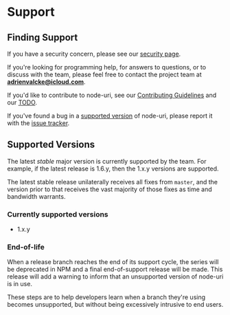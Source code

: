# Support

## Finding Support
If you have a security concern,
please see our [security page](#.github/SECURITY.md).

If you're looking for programming help,
for answers to questions,
or to discuss with the team,
please feel free to contact the project team at **adrienvalcke@icloud.com**.

If you'd like to contribute to node-uri,
see our [Contributing Guidelines](#.github/CONTRIBUTING.md)
and our [TODO](#TODO.md).

If you've found a bug in a [supported version](#supported-versions)
of node-uri, please report it with the
[issue tracker](https://github.com/adrienv1520/node-uri/issues).

## Supported Versions
The latest *stable* major version is currently supported by the team.
For example, if the latest release is 1.6.y, then the 1.x.y versions are supported.

The latest stable release unilaterally receives all fixes from `master`,
and the version prior to that receives the vast majority of those fixes
as time and bandwidth warrants.

### Currently supported versions

- 1.x.y

### End-of-life
When a release branch reaches the end of its support cycle, the series
will be deprecated in NPM and a final end-of-support release will be
made. This release will add a warning to inform that an unsupported
version of node-uri is in use.

These steps are to help developers learn when a branch they're
using becomes unsupported, but without being excessively intrusive
to end users.
